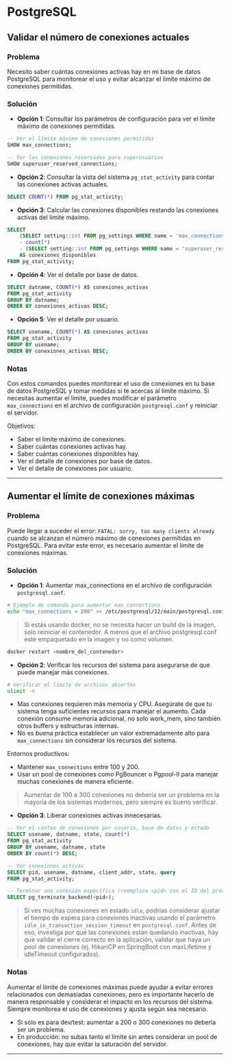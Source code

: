 # PostgreSQL

## Validar el número de conexiones actuales

### Problema

Necesito saber cuántas conexiones activas hay en mi base de datos PostgreSQL para monitorear el uso y evitar alcanzar el límite máximo de conexiones permitidas.

### Solución

- **Opción 1**: Consultar los parámetros de configuración para ver el límite máximo de conexiones permitidas.

```sql
-- Ver el límite máximo de conexiones permitidas
SHOW max_connections;

-- Ver las conexiones reservadas para superusuarios
SHOW superuser_reserved_connections;
```

- **Opción 2**: Consultar la vista del sistema `pg_stat_activity` para contar las conexiones activas actuales.

```sql
SELECT COUNT(*) FROM pg_stat_activity;
```

- **Opción 3**: Calcular las conexiones disponibles restando las conexiones activas del límite máximo.

```sql
SELECT
    (SELECT setting::int FROM pg_settings WHERE name = 'max_connections') 
    - count(*) 
    - (SELECT setting::int FROM pg_settings WHERE name = 'superuser_reserved_connections') 
    AS conexiones_disponibles
FROM pg_stat_activity;
```

- **Opción 4**: Ver el detalle por base de datos.

```sql
SELECT datname, COUNT(*) AS conexiones_activas
FROM pg_stat_activity
GROUP BY datname;
ORDER BY conexiones_activas DESC;
```

- **Opción 5**: Ver el detalle por usuario.

```sql
SELECT usename, COUNT(*) AS conexiones_activas
FROM pg_stat_activity
GROUP BY usename;
ORDER BY conexiones_activas DESC;
```

### Notas

Con estos comandos puedes monitorear el uso de conexiones en tu base de datos PostgreSQL y tomar medidas si te acercas al límite máximo. Si necesitas aumentar el límite, puedes modificar el parámetro `max_connections` en el archivo de configuración `postgresql.conf` y reiniciar el servidor.

Objetivos:

- Saber el limite máximo de conexiones.
- Saber cuántas conexiones activas hay.
- Saber cuántas conexiones disponibles hay.
- Ver el detalle de conexiones por base de datos.
- Ver el detalle de conexiones por usuario.

---

## Aumentar el límite de conexiones máximas

### Problema

Puede llegar a suceder el error: `FATAL: sorry, too many clients already` cuando se alcanzan el número máximo de conexiones permitidas en PostgreSQL. Para evitar este error, es necesario aumentar el límite de conexiones máximas.

### Solución

- **Opción 1**: Aumentar max_connections en el archivo de configuración `postgresql.conf`.

```bash
# Ejemplo de comando para aumentar max_connections
echo "max_connections = 200" >> /etc/postgresql/12/main/postgresql.conf
```

> Si estás usando docker, no se necesita hacer un build de la imagen, solo reiniciar el contenedor. A menos que el archivo postgresql.conf esté empaquetado en la imagen y no como volumen.

```bash
docker restart <nombre_del_contenedor>
```

- **Opción 2**: Verificar los recursos del sistema para asegurarse de que puede manejar más conexiones.

```bash
# Verificar el límite de archivos abiertos
ulimit -n
```

- Mas conexiones requieren más memoria y CPU. Asegúrate de que tu sistema tenga suficientes recursos para manejar el aumento. Cada conexión consume memoria adicional, no solo work_mem, sino también otros buffers y estructuras internas.
- No es buena práctica establecer un valor extremadamente alto para `max_connections` sin considerar los recursos del sistema.

Entornos productivos:

- Mantener `max_connections` entre 100 y 200.
- Usar un pool de conexiones como PgBouncer o Pgpool-II para manejar muchas conexiones de manera eficiente.

> Aumentar de 100 a 300 conexiones no debería ser un problema en la mayoría de los sistemas modernos, pero siempre es bueno verificar.

- **Opción 3**: Liberar conexiones activas innecesarias.

```sql
-- Ver el conteo de conexiones por usuario, base de datos y estado
SELECT usename, datname, state, count(*) 
FROM pg_stat_activity 
GROUP BY usename, datname, state
ORDER BY count(*) DESC;

-- Ver conexiones activas
SELECT pid, usename, datname, client_addr, state, query
FROM pg_stat_activity;

-- Terminar una conexión específica (reemplaza <pid> con el ID del proceso)
SELECT pg_terminate_backend(<pid>);
```

> Si ves muchas conexiones en estado `idle`, podrías considerar ajustar el tiempo de espera para conexiones inactivas usando el parámetro `idle_in_transaction_session_timeout` en `postgresql.conf`. Antes de eso, investiga por qué las conexiones están quedando inactivas, hay que validar el cierre correcto en la aplicación, validar que haya un pool de conexiones (ej. HikariCP en SpringBoot con maxLifetime y idleTimeout configurados).

### Notas

Aumentar el límite de conexiones máximas puede ayudar a evitar errores relacionados con demasiadas conexiones, pero es importante hacerlo de manera responsable y considerar el impacto en los recursos del sistema. Siempre monitorea el uso de conexiones y ajusta según sea necesario.

- Si solo es para dev/test: aumentar a 200 o 300 conexiones no debería ser un problema.
- En producción: no subas tanto el límite sin antes considerar un pool de conexiones, hay que evitar la saturación del servidor.

---
